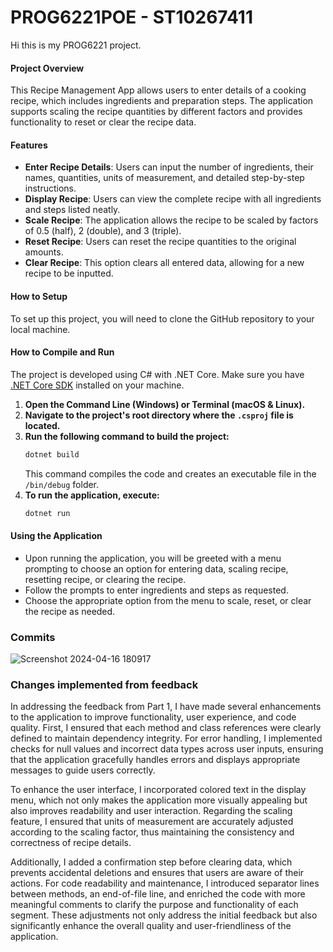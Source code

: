 # PROG6221POE - ST10267411

Hi this is my PROG6221 project.

#### Project Overview

This Recipe Management App allows users to enter details of a cooking recipe, which includes ingredients and preparation steps. The application supports scaling the recipe quantities by different factors and provides functionality to reset or clear the recipe data.

#### Features

- **Enter Recipe Details**: Users can input the number of ingredients, their names, quantities, units of measurement, and detailed step-by-step instructions.
- **Display Recipe**: Users can view the complete recipe with all ingredients and steps listed neatly.
- **Scale Recipe**: The application allows the recipe to be scaled by factors of 0.5 (half), 2 (double), and 3 (triple).
- **Reset Recipe**: Users can reset the recipe quantities to the original amounts.
- **Clear Recipe**: This option clears all entered data, allowing for a new recipe to be inputted.

#### How to Setup

To set up this project, you will need to clone the GitHub repository to your local machine.

#### How to Compile and Run

The project is developed using C# with .NET Core. Make sure you have [.NET Core SDK](https://dotnet.microsoft.com/download) installed on your machine.

1. **Open the Command Line (Windows) or Terminal (macOS & Linux).**
2. **Navigate to the project's root directory where the `.csproj` file is located.**
3. **Run the following command to build the project:**
   ```sh
   dotnet build
   ```
   This command compiles the code and creates an executable file in the `/bin/debug` folder.
4. **To run the application, execute:**
   ```sh
   dotnet run
   ```

#### Using the Application

- Upon running the application, you will be greeted with a menu prompting to choose an option for entering data, scaling recipe, resetting recipe, or clearing the recipe.
- Follow the prompts to enter ingredients and steps as requested.
- Choose the appropriate option from the menu to scale, reset, or clear the recipe as needed.

### Commits
![Screenshot 2024-04-16 180917](https://github.com/AbdulDavids/PROG6221POE/assets/125186956/4f25d317-d9a4-4a10-b2ee-07b39b0b603e)






### Changes implemented from feedback

In addressing the feedback from Part 1, I have made several enhancements to the application to improve functionality, user experience, and code quality. First, I ensured that each method and class references were clearly defined to maintain dependency integrity. For error handling, I implemented checks for null values and incorrect data types across user inputs, ensuring that the application gracefully handles errors and displays appropriate messages to guide users correctly.

To enhance the user interface, I incorporated colored text in the display menu, which not only makes the application more visually appealing but also improves readability and user interaction. Regarding the scaling feature, I ensured that units of measurement are accurately adjusted according to the scaling factor, thus maintaining the consistency and correctness of recipe details.

Additionally, I added a confirmation step before clearing data, which prevents accidental deletions and ensures that users are aware of their actions. For code readability and maintenance, I introduced separator lines between methods, an end-of-file line, and enriched the code with more meaningful comments to clarify the purpose and functionality of each segment. These adjustments not only address the initial feedback but also significantly enhance the overall quality and user-friendliness of the application.



